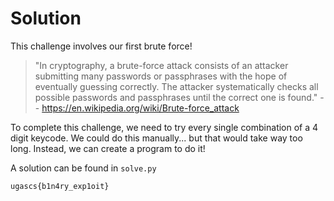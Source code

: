 # Solution

This challenge involves our first brute force!

> "In cryptography, a brute-force attack consists of an attacker submitting many passwords or passphrases with the hope of eventually guessing correctly. The attacker systematically checks all possible passwords and passphrases until the correct one is found." -- https://en.wikipedia.org/wiki/Brute-force_attack

To complete this challenge, we need to try every single combination of a 4 digit keycode. We could do this manually... but that would take way too long. Instead, we can create a program to do it!

A solution can be found in `solve.py`

`ugascs{b1n4ry_exp1oit}`

